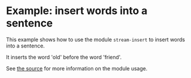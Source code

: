 # Example: insert words into a sentence

This example shows how to use the module `stream-insert` to insert words into a sentence.

It inserts the word 'old' before the word 'friend'.

See [the source](words.js) for more information on the module usage.
